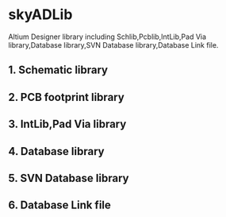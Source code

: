 # skyADLib
Altium Designer library including Schlib,Pcblib,IntLib,Pad Via library,Database library,SVN Database library,Database Link file.

## 1. Schematic library

## 2. PCB footprint library

## 3. IntLib,Pad Via library

## 4. Database library

## 5. SVN Database library

## 6. Database Link file
